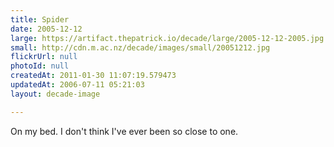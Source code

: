 ```yaml
---
title: Spider
date: 2005-12-12
large: https://artifact.thepatrick.io/decade/large/2005-12-12-2005.jpg
small: http://cdn.m.ac.nz/decade/images/small/20051212.jpg
flickrUrl: null
photoId: null
createdAt: 2011-01-30 11:07:19.579473
updatedAt: 2006-07-11 05:21:03
layout: decade-image

---
```

On my bed. I don't think I've ever been so close to one.
